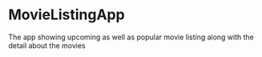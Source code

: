 # MovieListingApp
The app showing upcoming as well as popular movie listing along with the detail about the movies
